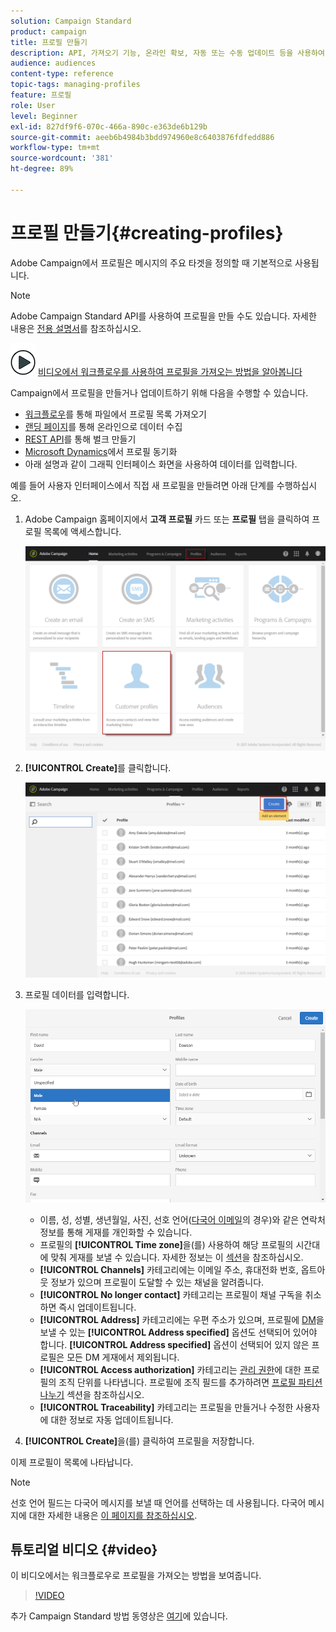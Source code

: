 ```yaml
---
solution: Campaign Standard
product: campaign
title: 프로필 만들기
description: API, 가져오기 기능, 온라인 확보, 자동 또는 수동 업데이트 등을 사용하여 프로필을 만들고 연락처 데이터를 수집하는 방법을 알아봅니다.
audience: audiences
content-type: reference
topic-tags: managing-profiles
feature: 프로필
role: User
level: Beginner
exl-id: 827df9f6-070c-466a-890c-e363de6b129b
source-git-commit: aeeb6b4984b3bdd974960e8c6403876fdfedd886
workflow-type: tm+mt
source-wordcount: '381'
ht-degree: 89%

---
```


# 프로필 만들기{#creating-profiles}

Adobe Campaign에서 프로필은 메시지의 주요 타겟을 정의할 때 기본적으로 사용됩니다.

>[!NOTE]
>
>Adobe Campaign Standard API를 사용하여 프로필을 만들 수도 있습니다. 자세한 내용은 [전용 설명서](../../api/using/creating-profiles.md)를 참조하십시오.

![](assets/do-not-localize/how-to-video.png) [비디오에서 워크플로우를 사용하여 프로필을 가져오는 방법을 알아봅니다](#video)

Campaign에서 프로필을 만들거나 업데이트하기 위해 다음을 수행할 수 있습니다.

* [워크플로우](../../automating/using/creating-import-workflow-templates.md)를 통해 파일에서 프로필 목록 가져오기
* [랜딩 페이지](../../channels/using/getting-started-with-landing-pages.md)를 통해 온라인으로 데이터 수집
* [REST API](../../api/using/get-started-apis.md)를 통해 벌크 만들기
* [Microsoft Dynamics](../../integrating/using/d365-acs-get-started.md)에서 프로필 동기화
* 아래 설명과 같이 그래픽 인터페이스 화면을 사용하여 데이터를 입력합니다.

예를 들어 사용자 인터페이스에서 직접 새 프로필을 만들려면 아래 단계를 수행하십시오.

1. Adobe Campaign 홈페이지에서 **고객 프로필** 카드 또는 **프로필** 탭을 클릭하여 프로필 목록에 액세스합니다.

   ![](assets/profile_creation_1.png)

1. **[!UICONTROL Create]**&#x200B;를 클릭합니다.

   ![](assets/profile_creation.png)

1. 프로필 데이터를 입력합니다.

   ![](assets/profile_creation1.png)

   * 이름, 성, 성별, 생년월일, 사진, 선호 언어([다국어 이메일](../../channels/using/creating-a-multilingual-email.md)의 경우)와 같은 연락처 정보를 통해 게재를 개인화할 수 있습니다.
   * 프로필의 **[!UICONTROL Time zone]**&#x200B;을(를) 사용하여 해당 프로필의 시간대에 맞춰 게재를 보낼 수 있습니다. 자세한 정보는 이 [섹션](../../sending/using/sending-messages-at-the-recipient-s-time-zone.md)을 참조하십시오.
   * **[!UICONTROL Channels]** 카테고리에는 이메일 주소, 휴대전화 번호, 옵트아웃 정보가 있으며 프로필이 도달할 수 있는 채널을 알려줍니다.
   * **[!UICONTROL No longer contact]** 카테고리는 프로필이 채널 구독을 취소하면 즉시 업데이트됩니다.
   * **[!UICONTROL Address]** 카테고리에는 우편 주소가 있으며, 프로필에 [DM](../../channels/using/about-direct-mail.md)을 보낼 수 있는 **[!UICONTROL Address specified]** 옵션도 선택되어 있어야 합니다. **[!UICONTROL Address specified]** 옵션이 선택되어 있지 않은 프로필은 모든 DM 게재에서 제외됩니다. 
   * **[!UICONTROL Access authorization]** 카테고리는 [관리 권한](../../administration/using/about-access-management.md)에 대한 프로필의 조직 단위를 나타냅니다. 프로필에 조직 필드를 추가하려면 [프로필 파티션 나누기](../../administration/using/organizational-units.md#partitioning-profiles) 섹션을 참조하십시오.
   * **[!UICONTROL Traceability]** 카테고리는 프로필을 만들거나 수정한 사용자에 대한 정보로 자동 업데이트됩니다. 

1. **[!UICONTROL Create]**&#x200B;을(를) 클릭하여 프로필을 저장합니다.

이제 프로필이 목록에 나타납니다.

>[!NOTE]
>선호 언어 필드는 다국어 메시지를 보낼 때 언어를 선택하는 데 사용됩니다. 다국어 메시지에 대한 자세한 내용은 [이 페이지를 참조하십시오](../../channels/using/creating-a-multilingual-email.md).

## 튜토리얼 비디오 {#video}

이 비디오에서는 워크플로우로 프로필을 가져오는 방법을 보여줍니다.

>[!VIDEO](https://video.tv.adobe.com/v/24993?quality=12)

추가 Campaign Standard 방법 동영상은 [여기](https://experienceleague.adobe.com/docs/campaign-standard-learn/tutorials/overview.html?lang=ko)에 있습니다.
